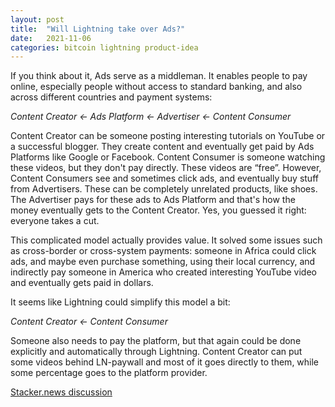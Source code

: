 ```yaml
---
layout: post
title:  "Will Lightning take over Ads?"
date:   2021-11-06
categories: bitcoin lightning product-idea
---
```


If you think about it, Ads serve as a middleman. It enables people to pay online, especially people without access to standard banking, and also across different countries and payment systems:

*Content Creator ← Ads Platform ← Advertiser ← Content Consumer*

Content Creator can be someone posting interesting tutorials on YouTube or a successful blogger. They create content and eventually get paid by Ads Platforms like Google or Facebook. Content Consumer is someone watching these videos, but they don't pay directly. These videos are “free”. However, Content Consumers see and sometimes click ads, and eventually buy stuff from Advertisers. These can be completely unrelated products, like shoes. The Advertiser pays for these ads to Ads Platform and that's how the money eventually gets to the Content Creator. Yes, you guessed it right: everyone takes a cut.

This complicated model actually provides value. It solved some issues such as cross-border or cross-system payments: someone in Africa could click ads, and maybe even purchase something, using their local currency, and indirectly pay someone in America who created interesting YouTube video and eventually gets paid in dollars.

It seems like Lightning could simplify this model a bit:

*Content Creator ← Content Consumer*

Someone also needs to pay the platform, but that again could be done explicitly and automatically through Lightning. Content Creator can put some videos behind LN-paywall and most of it goes directly to them, while some percentage goes to the platform provider.

[Stacker.news discussion](https://stacker.news/items/4604)
